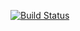 [![Build Status](https://travis-ci.org/axelkonefal/python-example.svg?branch=master)](https://travis-ci.org/axelkonefal/python-example)
